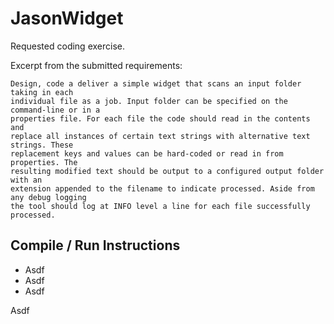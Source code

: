# JasonWidget
Requested coding exercise. 

Excerpt from the submitted requirements: 

    Design, code a deliver a simple widget that scans an input folder taking in each
    individual file as a job. Input folder can be specified on the command-line or in a
    properties file. For each file the code should read in the contents and
    replace all instances of certain text strings with alternative text strings. These
    replacement keys and values can be hard-coded or read in from properties. The
    resulting modified text should be output to a configured output folder with an
    extension appended to the filename to indicate processed. Aside from any debug logging
    the tool should log at INFO level a line for each file successfully processed.

## Compile / Run Instructions

* Asdf
* Asdf
* Asdf

Asdf

